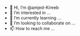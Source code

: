 - 👋 Hi, I’m @amjed-Kireeb
- 👀 I’m interested in ...
- 🌱 I’m currently learning ...
- 💞️ I’m looking to collaborate on ...
- 📫 How to reach me ...

<!---
amjed-Kireeb/amjed-Kireeb is a ✨ special ✨ repository because its `README.md` (this file) appears on your GitHub profile.
You can click the Preview link to take a look at your changes.
--->
